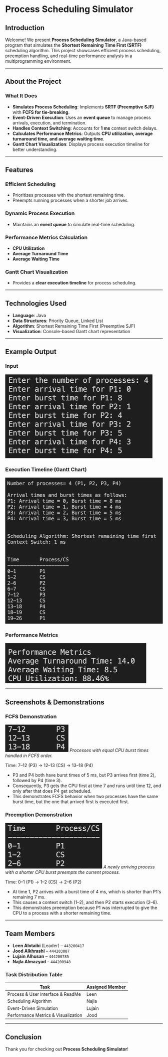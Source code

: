 # **Process Scheduling Simulator**  

## **Introduction**  
Welcome! We present **Process Scheduling Simulator**, a Java-based program that simulates the **Shortest Remaining Time First (SRTF)** scheduling algorithm. This project showcases efficient process scheduling, preemption handling, and real-time performance analysis in a multiprogramming environment.  

---

## **About the Project**  

### **What It Does**  
- **Simulates Process Scheduling**: Implements **SRTF (Preemptive SJF)** with **FCFS for tie-breaking**.  
- **Event-Driven Execution**: Uses an **event queue** to manage process arrivals, execution, and termination.
- **Handles Context Switching**: Accounts for **1 ms** context switch delays.  
- **Calculates Performance Metrics**: Outputs **CPU utilization, average turnaround time, and average waiting time**.  
- **Gantt Chart Visualization**: Displays process execution timeline for better understanding.  

---

## **Features**  

### **Efficient Scheduling**  
- Prioritizes processes with the shortest remaining time.  
- Preempts running processes when a shorter job arrives.  

### **Dynamic Process Execution**  
- Maintains an **event queue** to simulate real-time scheduling.  

### **Performance Metrics Calculation**  
- **CPU Utilization**  
- **Average Turnaround Time**  
- **Average Waiting Time**  

### **Gantt Chart Visualization**  
- Provides a **clear execution timeline** for process scheduling.  

---

## **Technologies Used**  

- **Language**: Java  
- **Data Structures**: Priority Queue, Linked List  
- **Algorithm**: Shortest Remaining Time First (Preemptive SJF)  
- **Visualization**: Console-based Gantt chart representation  

---

## **Example Output**  

### **Input**  
![Input](Screenshots/input.png)

### **Execution Timeline (Gantt Chart)**  
![Execution Timeline (Gantt Chart)](Screenshots/ExecutionTimeline.png)

### **Performance Metrics**  
![Performance Metrics](Screenshots/PerformanceMetrics.png)

---

## **Screenshots & Demonstrations**  
### **FCFS Demonstration**  
![FCFS Screenshot](Screenshots/FCFSDemonstration.png)
*Processes with equal CPU burst times handled in FCFS order.*  

Time: 7–12 (P3) → 12–13 (CS) → 13–18 (P4)
- P3 and P4 both have burst times of 5 ms, but P3 arrives first (time 2), followed by P4 (time 3).
- Consequently, P3 gets the CPU first at time 7 and runs until time 12, and only after that does P4 get scheduled.
- This demonstrates FCFS behavior when two processes have the same burst time, but the one that arrived first is executed first.

### **Preemption Demonstration**  
![Preemption Screenshot](Screenshots/PreemptionDemonstration.png)
*A newly arriving process with a shorter CPU burst preempts the current process.*  

Time: 0–1 (P1) → 1–2 (CS) → 2–6 (P2)
- At time 1, P2 arrives with a burst time of 4 ms, which is shorter than P1's remaining 7 ms.
- This causes a context switch (1–2), and then P2 starts execution (2–6).
- This demonstrates preemption because P1 was interrupted to give the CPU to a process with a shorter remaining time.

---

## **Team Members**  

- **Leen Alotaibi** (Leader) – `443200417`
- **Jood Alkhrashi** – `444203007`
- **Lujain Alhusan** – `444200785`  
- **Najla Almazyad** – `444200948`  

### **Task Distribution Table**  
| Task | Assigned Member |
|------|----------------|
| Process & User Interface & ReadMe | Leen |
| Scheduling Algorithm | Najla |
| Event-Driven Simulation | Lujain |
| Performance Metrics & Visualization | Jood |

---

## **Conclusion**  
Thank you for checking out **Process Scheduling Simulator**!
